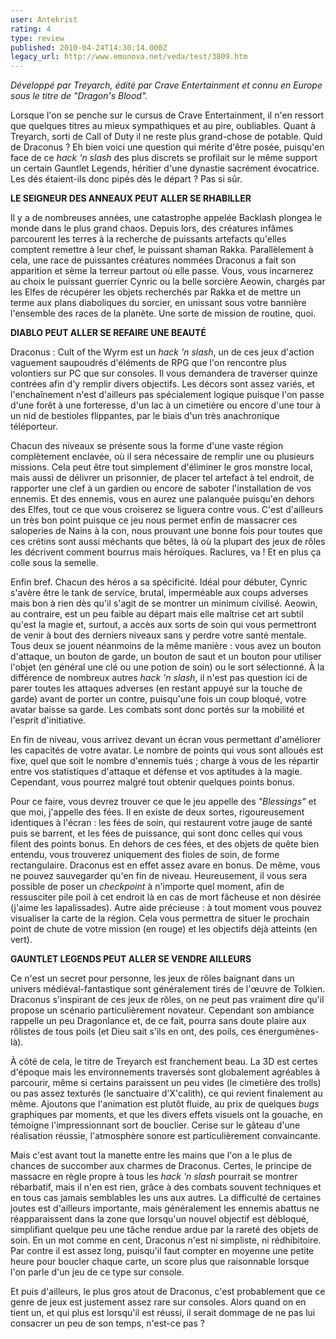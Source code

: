 ```yaml
---
user: Antekrist
rating: 4
type: review
published: 2010-04-24T14:30:14.000Z
legacy_url: http://www.emunova.net/veda/test/3809.htm
---
```

_Développé par Treyarch, édité par Crave Entertainment et connu en Europe sous le titre de "Dragon's Blood"._  

  

Lorsque l'on se penche sur le cursus de Crave Entertainment, il n'en ressort que quelques titres au mieux sympathiques et au pire, oubliables. Quant à Treyarch, sorti de Call of Duty il ne reste plus grand-chose de potable. Quid de Draconus ? Eh bien voici une question qui mérite d'être posée, puisqu'en face de ce _hack 'n slash_ des plus discrets se profilait sur le même support un certain Gauntlet Legends, héritier d'une dynastie sacrément évocatrice. Les dés étaient-ils donc pipés dès le départ ? Pas si sûr.  

  

**LE SEIGNEUR DES ANNEAUX PEUT ALLER SE RHABILLER**  

Il y a de nombreuses années, une catastrophe appelée Backlash plongea le monde dans le plus grand chaos. Depuis lors, des créatures infâmes parcourent les terres à la recherche de puissants artefacts qu'elles comptent remettre à leur chef, le puissant shaman Rakka. Parallèlement à cela, une race de puissantes créatures nommées Draconus a fait son apparition et sème la terreur partout où elle passe. Vous, vous incarnerez au choix le puissant guerrier Cynric ou la belle sorcière Aeowin, chargés par les Elfes de récupérer les objets recherchés par Rakka et de mettre un terme aux plans diaboliques du sorcier, en unissant sous votre bannière l'ensemble des races de la planète. Une sorte de mission de routine, quoi.  

  

**DIABLO PEUT ALLER SE REFAIRE UNE BEAUTÉ**  

Draconus : Cult of the Wyrm est un _hack 'n slash_, un de ces jeux d'action vaguement saupoudrés d'éléments de RPG que l'on rencontre plus volontiers sur PC que sur consoles. Il vous demandera de traverser quinze contrées afin d'y remplir divers objectifs. Les décors sont assez variés, et l'enchaînement n'est d'ailleurs pas spécialement logique puisque l'on passe d'une forêt à une forteresse, d'un lac à un cimetière ou encore d'une tour à un nid de bestioles flippantes, par le biais d'un très anachronique téléporteur.  

Chacun des niveaux se présente sous la forme d'une vaste région complètement enclavée, où il sera nécessaire de remplir une ou plusieurs missions. Cela peut être tout simplement d'éliminer le gros monstre local, mais aussi de délivrer un prisonnier, de placer tel artefact à tel endroit, de rapporter une clef à un gardien ou encore de saboter l'installation de vos ennemis. Et des ennemis, vous en aurez une palanquée puisqu'en dehors des Elfes, tout ce que vous croiserez se liguera contre vous. C'est d'ailleurs un très bon point puisque ce jeu nous permet enfin de massacrer ces saloperies de Nains à la con, nous prouvant une bonne fois pour toutes que ces crétins sont aussi méchants que bêtes, là où la plupart des jeux de rôles les décrivent comment bourrus mais héroïques. Raclures, va ! Et en plus ça colle sous la semelle.  

Enfin bref. Chacun des héros a sa spécificité. Idéal pour débuter, Cynric s'avère être le tank de service, brutal, imperméable aux coups adverses mais bon à rien dès qu'il s'agit de se montrer un minimum civilisé. Aeowin, au contraire, est un peu faible au départ mais elle maîtrise cet art subtil qu'est la magie et, surtout, a accès aux sorts de soin qui vous permettront de venir à bout des derniers niveaux sans y perdre votre santé mentale. Tous deux se jouent néanmoins de la même manière : vous avez un bouton d'attaque, un bouton de garde, un bouton de saut et un bouton pour utiliser l'objet (en général une clé ou une potion de soin) ou le sort sélectionné. À la différence de nombreux autres _hack 'n slash_, il n'est pas question ici de parer toutes les attaques adverses (en restant appuyé sur la touche de garde) avant de porter un contre, puisqu'une fois un coup bloqué, votre avatar baisse sa garde. Les combats sont donc portés sur la mobilité et l'esprit d'initiative.  

En fin de niveau, vous arrivez devant un écran vous permettant d'améliorer les capacités de votre avatar. Le nombre de points qui vous sont alloués est fixe, quel que soit le nombre d'ennemis tués ; charge à vous de les répartir entre vos statistiques d'attaque et défense et vos aptitudes à la magie. Cependant, vous pourrez malgré tout obtenir quelques points bonus.  

Pour ce faire, vous devrez trouver ce que le jeu appelle des _"Blessings"_ et que moi, j'appelle des fées. Il en existe de deux sortes, rigoureusement identiques à l'écran : les fées de soin, qui restaurent votre jauge de santé puis se barrent, et les fées de puissance, qui sont donc celles qui vous filent des points bonus. En dehors de ces fées, et des objets de quête bien entendu, vous trouverez uniquement des fioles de soin, de forme rectangulaire. Draconus est en effet assez avare en bonus. De même, vous ne pouvez sauvegarder qu'en fin de niveau. Heureusement, il vous sera possible de poser un _checkpoint_ à n'importe quel moment, afin de ressusciter pile poil à cet endroit là en cas de mort fâcheuse et non désirée (j'aime les lapalissades). Autre aide précieuse : à tout moment vous pouvez visualiser la carte de la région. Cela vous permettra de situer le prochain point de chute de votre mission (en rouge) et les objectifs déjà atteints (en vert).  

  

**GAUNTLET LEGENDS PEUT ALLER SE VENDRE AILLEURS**  

Ce n'est un secret pour personne, les jeux de rôles baignant dans un univers médiéval-fantastique sont généralement tirés de l'œuvre de Tolkien. Draconus s'inspirant de ces jeux de rôles, on ne peut pas vraiment dire qu'il propose un scénario particulièrement novateur. Cependant son ambiance rappelle un peu Dragonlance et, de ce fait, pourra sans doute plaire aux rôlistes de tous poils (et Dieu sait s'ils en ont, des poils, ces énergumènes-là).  

À côté de cela, le titre de Treyarch est franchement beau. La 3D est certes d'époque mais les environnements traversés sont globalement agréables à parcourir, même si certains paraissent un peu vides (le cimetière des trolls) ou pas assez texturés (le sanctuaire d'X'calith), ce qui revient finalement au même. Ajoutons que l'animation est plutôt fluide, au prix de quelques _bugs_ graphiques par moments, et que les divers effets visuels ont la gouache, en témoigne l'impressionnant sort de bouclier. Cerise sur le gâteau d'une réalisation réussie, l'atmosphère sonore est particulièrement convaincante.  

Mais c'est avant tout la manette entre les mains que l'on a le plus de chances de succomber aux charmes de Draconus. Certes, le principe de massacre en règle propre à tous les _hack 'n slash_ pourrait se montrer rébarbatif, mais il n'en est rien, grâce à des combats souvent techniques et en tous cas jamais semblables les uns aux autres. La difficulté de certaines joutes est d'ailleurs importante, mais généralement les ennemis abattus ne réapparaissent dans la zone que lorsqu'un nouvel objectif est débloqué, simplifiant quelque peu une tâche rendue ardue par la rareté des objets de soin. En un mot comme en cent, Draconus n'est ni simpliste, ni rédhibitoire. Par contre il est assez long, puisqu'il faut compter en moyenne une petite heure pour boucler chaque carte, un score plus que raisonnable lorsque l'on parle d'un jeu de ce type sur console.  

Et puis d'ailleurs, le plus gros atout de Draconus, c'est probablement que ce genre de jeux est justement assez rare sur consoles. Alors quand on en tient un, et qui plus est lorsqu'il est réussi, il serait dommage de ne pas lui consacrer un peu de son temps, n'est-ce pas ?